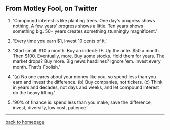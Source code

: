 ## From Motley Fool, on Twitter

1. 'Compound interest is like planting trees. One day's progress shows nothing. A few years' progress shows a little. Ten years shows something big. 50+ years creates something stunningly magnificent.'

2. 'Every time you earn $1, invest 10 cents of it.'

3. 'Start small. $10 a month. Buy an index ETF. Up the ante. $50  a month. Then $100. Eventually, more. Buy some stocks. Hold them for years. The market drops? Buy more. Big news headlines? Ignore 'em. Invest every month. That's Foolish.'

4. '(a) No one cares about your money like you, so spend less than you earn and invest the difference. (b) Buy companies, not tickers. (c) Think in years and decades, not days and weeks, and let compound interest do the heavy lifting.'

5. '90% of finance is: spend less than you make, save the difference, invest, diversify, low cost, patience.'

___

[back to homepage](https://arsarsars.github.io)
